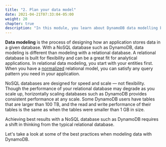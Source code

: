 ```yaml
---
title: "2. Plan your data model"
date: 2021-04-21T07:33:04-05:00
weight: 20
chapter: true
description: "In this module, you learn about DynamoDB data modelling best practices and review application access patterns."
---
```


**Data modeling** is the process of designing how an application stores data in a given database. With a NoSQL database such as DynamoDB, data modeling is different than modeling with a relational database. A relational database is built for flexibility and can be a great fit for analytical applications. In relational data modeling, you start with your entities first. When you have a [normalized](https://en.wikipedia.org/wiki/Database_normalization) relational model, you can satisfy any query pattern you need in your application. 

NoSQL databases are designed for speed and scale — not flexibility. Though the performance of your relational database may degrade as you scale up, horizontally scaling databases such as DynamoDB provides consistent performance at any scale. Some DynamoDB users have tables that are larger than 100 TB, and the read and write performance of their tables is the same as when the tables were smaller than 1 GB in size. 

Achieving best results with a NoSQL database such as DynamoDB requires a shift in thinking from the typical relational database. 

Let's take a look at some of the best practices when modeling data with DynamoDB.

